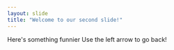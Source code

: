 ```yaml
---
layout: slide
title: "Welcome to our second slide!"
---
```

Here's something funnier
Use the left arrow to go back!
